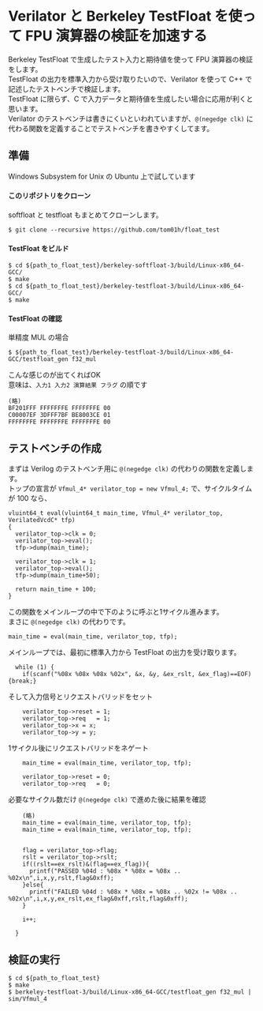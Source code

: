 # Verilator と Berkeley TestFloat を使って FPU 演算器の検証を加速する
Berkeley TestFloat で生成したテスト入力と期待値を使って FPU 演算器の検証をします。  
TestFloat の出力を標準入力から受け取りたいので、Verilator を使って C++ で記述したテストベンチで検証します。  
TestFloat に限らず、C で入力データと期待値を生成したい場合に応用が利くと思います。  
Verilator のテストベンチは書きにくいといわれていますが、```@(negedge clk)``` に代わる関数を定義することでテストベンチを書きやすくしてます。

## 準備
Windows Subsystem for Unix の Ubuntu 上で試しています  
#### このリポジトリをクローン
softfloat と testfloat もまとめてクローンします。
```
$ git clone --recursive https://github.com/tom01h/float_test
```

#### TestFloat をビルド
```
$ cd ${path_to_float_test}/berkeley-softfloat-3/build/Linux-x86_64-GCC/
$ make
$ cd ${path_to_float_test}/berkeley-testfloat-3/build/Linux-x86_64-GCC/
$ make
```

#### TestFloat の確認
単精度 MUL の場合
```
$ ${path_to_float_test}/berkeley-testfloat-3/build/Linux-x86_64-GCC/testfloat_gen f32_mul
```
こんな感じのが出てくればOK  
意味は、```入力1 入力2 演算結果 フラグ``` の順です
```
(略)
BF201FFF FFFFFFFE FFFFFFFE 00
C00007EF 3DFFF7BF BE8003CE 01
FFFFFFFE FFFFFFFE FFFFFFFE 00
```

## テストベンチの作成
まずは Verilog のテストベンチ用に ```@(negedge clk)``` の代わりの関数を定義します。  
トップの宣言が ```Vfmul_4* verilator_top = new Vfmul_4;``` で、サイクルタイムが 100 なら、

```
vluint64_t eval(vluint64_t main_time, Vfmul_4* verilator_top, VerilatedVcdC* tfp)
{
  verilator_top->clk = 0;
  verilator_top->eval();
  tfp->dump(main_time);

  verilator_top->clk = 1;
  verilator_top->eval();
  tfp->dump(main_time+50);

  return main_time + 100;
}
```
この関数をメインループの中で下のように呼ぶと1サイクル進みます。  
まさに ```@(negedge clk)``` の代わりです。
```
main_time = eval(main_time, verilator_top, tfp);
```
メインループでは、最初に標準入力から TestFloat の出力を受け取ります。
```
  while (1) {
    if(scanf("%08x %08x %08x %02x", &x, &y, &ex_rslt, &ex_flag)==EOF){break;}
```
そして入力信号とリクエストバリッドをセット
```
    verilator_top->reset = 1;
    verilator_top->req   = 1;
    verilator_top->x = x;
    verilator_top->y = y;
```
1サイクル後にリクエストバリッドをネゲート
```
    main_time = eval(main_time, verilator_top, tfp);

    verilator_top->reset = 0;
    verilator_top->req   = 0;
```
必要なサイクル数だけ ```@(negedge clk)``` で進めた後に結果を確認
```
    (略)
    main_time = eval(main_time, verilator_top, tfp);
    main_time = eval(main_time, verilator_top, tfp);


    flag = verilator_top->flag;
    rslt = verilator_top->rslt;
    if((rslt==ex_rslt)&(flag==ex_flag)){
      printf("PASSED %04d : %08x * %08x = %08x .. %02x\n",i,x,y,rslt,flag&0xff);
    }else{
      printf("FAILED %04d : %08x * %08x = %08x .. %02x != %08x .. %02x\n",i,x,y,ex_rslt,ex_flag&0xff,rslt,flag&0xff);
    }

    i++;

  }
```

## 検証の実行

```
$ cd ${path_to_float_test}
$ make
$ berkeley-testfloat-3/build/Linux-x86_64-GCC/testfloat_gen f32_mul | sim/Vfmul_4
```
